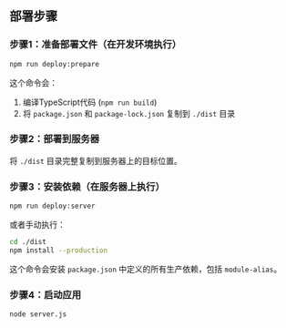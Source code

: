 ## 部署步骤

### 步骤1：准备部署文件（在开发环境执行）
```bash
npm run deploy:prepare
```

这个命令会：
1. 编译TypeScript代码 (`npm run build`)
2. 将 `package.json` 和 `package-lock.json` 复制到 `./dist` 目录

### 步骤2：部署到服务器
将 `./dist` 目录完整复制到服务器上的目标位置。

### 步骤3：安装依赖（在服务器上执行）
```bash
npm run deploy:server
```

或者手动执行：
```bash
cd ./dist
npm install --production
```

这个命令会安装 `package.json` 中定义的所有生产依赖，包括 `module-alias`。

### 步骤4：启动应用
```bash
node server.js
```
